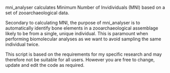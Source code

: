 mni_analyser calculates Minimum Number of Invidividuals (MNI) based on a set of zooarchaeological data.

Secondary to calculating MNI, the purpose of mni_analyser is to automatically identify bone elements in a zooarchaeological assemblage likely to be from a single, unique individual. This is paramount when performing biomolecular analyses as we want to avoid sampling the same individual twice. 

This script is based on the requirements for my specific research and may therefore not be suitable for all users. However you are free to change, update and edit the code as required.
